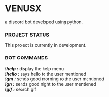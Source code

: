# VENUSX #
 a discord bot developed using python.
 
### PROJECT STATUS ###
This project is currently in development.

### BOT COMMANDS ###
***!help :***
display the help menu
<br />
***!hello :***
says hello to the user mentioned
<br />
***!gm :***
sends good morning to the user mentioned
<br />
***!gn :***
sends good night to the user mentioned
<br />
***!gif :***
search gif
